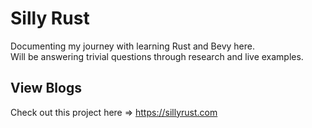 # Silly Rust

Documenting my journey with learning Rust and Bevy here.\
Will be answering trivial questions through research and live examples.

## View Blogs

Check out this project here => https://sillyrust.com
